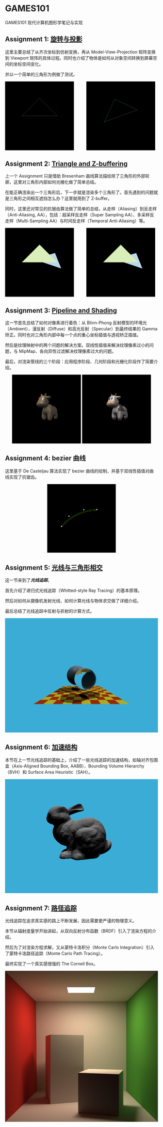 # GAMES101

GAMES101 现代计算机图形学笔记与实现

## Assignment 1: [旋转与投影](./Assignment/Assignment1/)

这里主要总结了从齐次坐标到仿射变换，再从 Model-View-Projection 矩阵变换到 Viewport 矩阵的具体过程。同时也介绍了物体是如何从对象空间转换到屏幕空间的坐标空间变化。

并以一个简单的三角形为例做了测试。

<img src="./Assignment/Assignment1/src/build/image.png" width = "45%" > $\quad \quad$ <img src="./Assignment/Assignment1/src/build/output.png" width = "45%" >

## Assignment 2: [Triangle and Z-buffering](./Assignment/Assignment2)

上一个 Assignment 只是借助 Bresenham 画线算法描绘除了三角形的外部轮廓，这里对三角形内部如何光栅化做了简单总结。

在能正确渲染出一个三角形后，下一步就是渲染多个三角形了。首先遇到的问题就是三角形之间相互遮挡怎么办？这里就用到了 Z-buffer。

同时，这里还对常见的抗锯齿算法做了简单的总结，从走样（Aliasing）到反走样（Anti-Aliasing, AA），包括：超采样反走样（Super Sampling AA）、多采样反走样（Multi-Sampling AA）与时间反走样（Temporal Anti-Aliasing）等。

<img src="./Assignment/Assignment2/src/build/output.png" width = "45%" > $\quad \quad$ <img src="./Assignment/Assignment2/src/build/super_sampling_V2.png" width = "45%" >

## Assignment 3: [Pipeline and Shading](./Assignment/Assignment3)

这一节首先总结了如何对像素进行着色：从 Blinn-Phong 反射模型的环境光（Ambient）、漫反射（Diffuse）和高光反射（Specular）到最终结果的 Gamma 矫正。同时也对三角形内部中每一个点的重心坐标插值与透视矫正插值。

然后是纹理映射中的两个问题的解决方案。双线性插值来解决纹理像素过小的问题，与 MipMap、各向异性过滤解决纹理像素过大的问题。

最后，对渲染管线的三个阶段：应用程序阶段、几何阶段和光栅化阶段作了简要介绍。

<div align="center"><img src="./Assignment/Assignment3/Assets/phone_output.png" width = "45%" > <img src="./Assignment/Assignment3/Assets/texture_output.png" width = "45%" ></div>

## Assignment 4: bezier 曲线

这里基于 De Casteljau 算法实现了 bezier 曲线的绘制，并基于双线性插值对曲线实现了抗锯齿。

<div align="center"><img src="./Assignment/Assignment4/build/my_bezier_curve_compare.png" width = "45%" ></div>

## Assignment 5: [光线与三角形相交](./Assignment/Assignment5)

这一节来到了***光线追踪***。

首先介绍了递归式光线追踪（Whitted-style Ray Tracing）的基本原理。

然后对如何从摄像机发射光线、如何计算光线与物体求交做了详细介绍。

最后总结了光线追踪中反射与折射的计算方式。

![Ray Tracing](./Assignment/Assignment5/Assets/Ray_Tracing_Result.png "Ray Tracing")

## Assignment 6: [加速结构](./Assignment/Assignment6)

本节在上一节光线追踪的基础上，介绍了一些光线追踪的加速结构，如轴对齐包围盒（Axis-Aligned Bounding Box, AABB）、Bounding Volume Hierarchy（BVH）和 Surface Area Heuristic（SAH）。

![Stanford Bunny](./Assignment/Assignment6/Assets/Stanford_Bunny.png "Stanford Bunny")

## Assignment 7: [路径追踪](./Assignment/Assignment7)

光线追踪在追求真实感的路上不断发展，因此需要更严谨的物理意义。

本节从辐射度量学开始讲起，从双向反射分布函数（BRDF）引入了渲染方程的介绍。

然后为了对渲染方程求解，又从蒙特卡洛积分（Monte Carlo Integration）引入了蒙特卡洛路径追踪（Monte Carlo Path Tracing）。

最终实现了一个真实感很强的 The Cornell Box。

![Path Tracing](./Assignment/Assignment7/Assets/Path_Tracing.png "Path Tracing")
